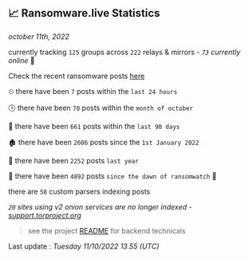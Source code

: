 
## 📈 Ransomware.live Statistics
_october 11th, 2022_

currently tracking `125` groups across `222` relays & mirrors - _`73` currently online_ 📡

Check the recent ransomware posts [here](https://www.ransomware.live/#/recentposts)


⏲ there have been `7` posts within the `last 24 hours`

🕓 there have been `70` posts within the `month of october`

📅 there have been `661` posts within the `last 90 days`

🏚 there have been `2606` posts since the `1st January 2022`

🚀 there have been `2252` posts `last year`

🦕 there have been `4892` posts `since the dawn of ransomwatch` 🐣

there are `58` custom parsers indexing posts

_`20` sites using v2 onion services are no longer indexed - [support.torproject.org](https://support.torproject.org/onionservices/v2-deprecation/)_

> see the project [README](https://github.com/jmousqueton/ransomwatch#readme) for backend technicals



Last update : _Tuesday 11/10/2022 13.55 (UTC)_

